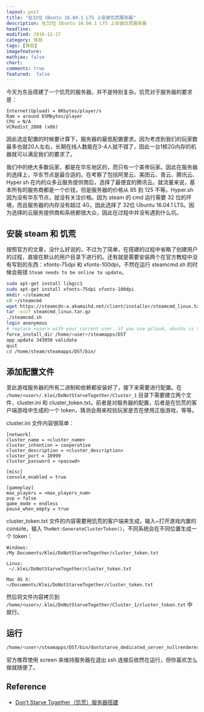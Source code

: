```yaml
---
layout: post
title: "在32位 Ubuntu 16.04.1 LTS 上安装饥荒服务器"
description: 在32位 Ubuntu 16.04.1 LTS 上安装饥荒服务器
headline:
modified: 2016-12-27
category: 体验
tags: [体验]
imagefeature:
mathjax: false
chart:
comments: true
featured:  false
---
```


今天为东岳搭建了一个饥荒的服务器，并不是特别复杂。饥荒对于服务器的要求是：

```text
Internet(Upload) = 8Kbytes/player/s
Ram = around 65Mbytes/player
CPU = N/A
VCRedist_2008 (x86)
```

因此选定配置的时候要计算下，服务器的最低配置要求。因为考虑到我们的玩家数最多也就20人左右，长期在线人数能在3-4人就不错了，因此一台1核2G内存的机器就可以满足我们的要求了。

我们中的绝大多数玩家，都是在华东地区的，而只有一个美帝玩家。因此在服务器的选择上，华东节点是最合适的。在考察了包括阿里云、美团云、青云、腾讯云、Hyper.sh 在内的众多云服务提供商后，选择了最便宜的腾讯云。就流量来说，基本所有的服务商都是一个价钱，但是服务器的价格从 85 到 125 不等。Hyper.sh 因为没有华东节点，就没有关注价格。因为 steam 的 cmd 运行需要 32 位的环境，而且服务器的内存没有超过 4G，因此选择了 32位 Ubuntu 16.04.1 LTS。因为选择的云服务提供商和系统都很大众，因此在过程中并没有遇到什么坑。

## 安装 steam 和 饥荒

按照官方的文章，没什么好说的，不过为了简单，在搭建的过程中省略了创建用户的过程，直接在默认的用户目录下进行的。还有就是需要安装两个在官方教程中没有写到的东西：xfonts-75dpi 和 xfonts-100dpi，不然在运行 steamcmd.sh 的时候会报错 `Steam needs to be online to update`。

```bash
sudo apt-get install libgcc1
sudo apt-get install xfonts-75dpi xfonts-100dpi
mkdir ~/steamcmd
cd ~/steamcmd
wget https://steamcdn-a.akamaihd.net/client/installer/steamcmd_linux.tar.gz
tar -xvzf steamcmd_linux.tar.gz
./steamcmd.sh
login anonymous
# replace <user> with your current user. if you use qcloud, ubuntu is the default username.
force_install_dir /home/<user>/steamapps/DST
app_update 343050 validate
quit
cd /home/steam/steamapps/DST/bin/
```

## 添加配置文件

至此游戏服务器的所有二进制和依赖都安装好了，接下来需要进行配置。在 `/home/<user>/.klei/DoNotStarveTogether/Cluster_1` 目录下需要建立两个文件，cluster.ini 和 cluster_token.txt。前者是对服务器的配置，后者是在饥荒的客户端游戏中生成的一个 token，猜测会用来校验玩家是否在使用正版游戏，等等。

cluster.ini 文件内容很简单：

```text
[network]
cluster_name = <cluster_name>
cluster_intention = cooperative
cluster_description = <cluster_description>
cluster_port = 10999
cluster_password = <passwd>

[misc]
console_enabled = true

[gameplay]
max_players = <max_players_num>
pvp = false
game_mode = endless
pause_when_empty = true
```

cluster_token.txt 文件的内容需要用饥荒的客户端来生成，输入~打开游戏内置的 console，输入 `TheNet:GenerateClusterToken()`，不同系统会在不同位置生成一个 token：

```text
Windows:
/My Documents/Klei/DoNotStarveTogether/cluster_token.txt

Linux:
 ~/.klei/DoNotStarveTogether/cluster_token.txt

Mac OS X:
~/Documents/Klei/DoNotStarveTogether/cluster_token.txt
```

然后将文件内容拷贝到 `/home/<user>/.klei/DoNotStarveTogether/Cluster_1/cluster_token.txt` 中就行。

## 运行

```bash
/home/<user>/steamapps/DST/bin/dontstarve_dedicated_server_nullrenderer
```

官方推荐使用 screen 来维持服务器在退出 ssh 连接后依然在运行，但你喜欢怎么做就随便了。

## Reference

* [Don’t Starve Together（饥荒）服务器搭建](https://www.nevermoe.com/?p=695)